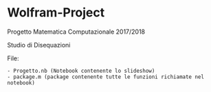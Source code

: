 # Wolfram-Project
Progetto Matematica Computazionale 2017/2018

Studio di Disequazioni

File:

	- Progetto.nb (Notebook contenente lo slideshow)
	- package.m (package contenente tutte le funzioni richiamate nel notebook)
